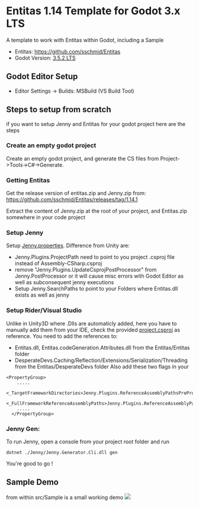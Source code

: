 # Entitas 1.14 Template for Godot 3.x LTS
A template to work with Entitas within Godot, including a Sample

- Entitas: https://github.com/sschmid/Entitas
- Godot Version: [3.5.2 LTS](https://godotengine.org/)

## Godot Editor Setup
- Editor Settings -> Builds: MSBuild (VS Build Tool)

## Steps to setup from scratch
if you want to setup Jenny and Entitas for your godot project here are the steps

### Create an empty godot project
Create an empty godot project, and generate the CS files from Project->Tools->C#->Generate.

### Getting Entitas

Get the release version of entitas.zip and Jenny.zip from: https://github.com/sschmid/Entitas/releases/tag/1.14.1

Extract the content of Jenny.zip at the root of your project, and Entitas.zip somewhere in your code project 

### Setup Jenny

Setup [Jenny.properties](https://github.com/Guendeli/godot-entitas-template/blob/master/Jenny.properties). Difference from Unity are:
- Jenny.Plugins.ProjectPath need to point to you project .csproj file instead of Assembly-CSharp.csproj
- remove "Jenny.Plugins.UpdateCsprojPostProcessor" from Jenny.PostProcessor or it will cause misc errors with Godot Editor as well as subconsequent jenny executions
- Setup Jenny.SearchPaths to point to your Folders where Entitas.dll exists as well as jenny

### Setup Rider/Visual Studio

Unlike in Unity3D where .Dlls are automaticly added, here you have to manually add them from your IDE, check the provided [project.csproj](https://github.com/Guendeli/godot-entitas-template/blob/master/godot-entitas.csproj) as reference.
You need to add the references to:

- Entitas.dll, Entitas.codeGeneration.Attributes.dll from the Entitas/Entitas folder
- DesperateDevs.Caching/Reflection/Extensions/Serialization/Threading from the Entitas/DesperateDevs folder
Also add these two flags in your <PropertyGroup>

```
<PropertyGroup>
    .....
    <_TargetFrameworkDirectories>Jenny.Plugins.ReferenceAssemblyPathsPreProcessor</_TargetFrameworkDirectories>
    <_FullFrameworkReferenceAssemblyPaths>Jenny.Plugins.ReferenceAssemblyPathsPreProcessor</_FullFrameworkReferenceAssemblyPaths>
    .....
  </PropertyGroup>
```

### Jenny Gen:

To run Jenny, open a console from your project root folder and run
```
dotnet ./Jenny/Jenny.Generator.Cli.dll gen
```

You're good to go !

## Sample Demo
from within src/Sample is a small working demo
![](https://i.imgur.com/V8CbWYR.gif)
 
